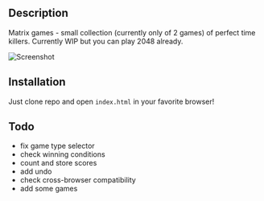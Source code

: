 ## Description

Matrix games - small collection (currently only of 2 games) of perfect time killers. Currently WIP but you can play 2048 already.

![Screenshot](http://i59.tinypic.com/1z6aoo.png)

## Installation

Just clone repo and open `index.html` in your favorite browser!

## Todo

- fix game type selector
- check winning conditions
- count and store scores
- add undo
- check cross-browser compatibility
- add some games
